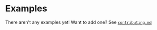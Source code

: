 # Examples

There aren't any examples yet! Want to add one? See [`contributing.md`](contributing.md)

